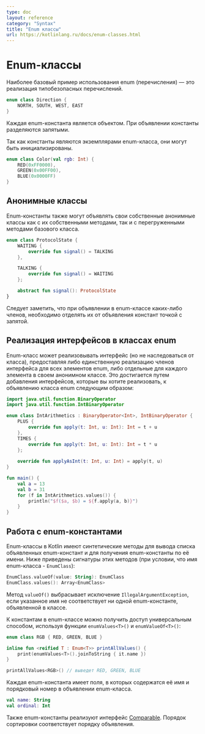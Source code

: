 ```yaml
---
type: doc
layout: reference
category: "Syntax"
title: "Enum классы"
url: https://kotlinlang.ru/docs/enum-classes.html
---
```


<!-- При переводе статьи оригинальная версия была от 09 July 2021 -->

<!-- # Enum classes -->
# Enum-классы

<!-- The most basic use case for enum classes is the implementation of type-safe enums: -->
Наиболее базовый пример использования enum (перечисления) — это реализация типобезопасных перечислений.

```kotlin
enum class Direction {
    NORTH, SOUTH, WEST, EAST
}
```

<!-- Each enum constant is an object. Enum constants are separated by commas. -->
Каждая enum-константа является объектом. При объявлении константы разделяются запятыми.

<!-- Since each enum is an instance of the enum class, it can be initialized as: -->
Так как константы являются экземплярами enum-класса, они могут быть инициализированы.

```kotlin
enum class Color(val rgb: Int) {
    RED(0xFF0000),
    GREEN(0x00FF00),
    BLUE(0x0000FF)
}
```

<a name="anonymous-classes"></a>
<!-- ## Anonymous classes -->
## Анонимные классы

<!-- Enum constants can declare their own anonymous classes with their corresponding methods, as well as with overriding base
methods. -->
Enum-константы также могут объявлять свои собственные анонимные классы как с их собственными методами, так и с
перегруженными методами базового класса.

```kotlin
enum class ProtocolState {
    WAITING {
        override fun signal() = TALKING
    },

    TALKING {
        override fun signal() = WAITING
    };

    abstract fun signal(): ProtocolState
}
```

<!-- If the enum class defines any members, separate the constant definitions from the member definitions with a semicolon. -->
Следует заметить, что при объявлении в enum-классе каких-либо членов, необходимо отделять их от объявления констант
точкой с запятой.

<a name="implementing-interfaces-in-enum-classes"></a>
<!-- ## Implementing interfaces in enum classes -->
## Реализация интерфейсов в классах enum

<!-- An enum class can implement an interface (but it cannot derive from a class), providing either a common implementation of
interface members for all of the entries, or separate implementations for each entry within its anonymous class.
This is done by adding the interfaces you want to implement to the enum class declaration as follows: -->
Enum-класс может реализовывать интерфейс (но не наследоваться от класса), предоставляя либо единственную реализацию
членов интерфейса для всех элементов enum, либо отдельные для каждого элемента в своем анонимном классе. Это достигается
путем добавления интерфейсов, которые вы хотите реализовать, к объявлению класса enum следующим образом:

```kotlin
import java.util.function.BinaryOperator
import java.util.function.IntBinaryOperator

enum class IntArithmetics : BinaryOperator<Int>, IntBinaryOperator {
    PLUS {
        override fun apply(t: Int, u: Int): Int = t + u
    },
    TIMES {
        override fun apply(t: Int, u: Int): Int = t * u
    };
    
    override fun applyAsInt(t: Int, u: Int) = apply(t, u)
}

fun main() {
    val a = 13
    val b = 31
    for (f in IntArithmetics.values()) {
        println("$f($a, $b) = ${f.apply(a, b)}")
    }
}
```

<a name="working-with-enum-constants"></a>
<!-- ## Working with enum constants -->
## Работа с enum-константами

<!-- Enum classes in Kotlin have synthetic methods for listing
the defined enum constants and getting an enum constant by its name. The signatures
of these methods are as follows (assuming the name of the enum class is `EnumClass`): -->
Enum-классы в Kotlin имеют синтетические методы для вывода списка объявленных enum-констант и для получения
enum-константы по её имени. Ниже приведены сигнатуры этих методов (при условии, что имя enum-класса - `EnumClass`):

```kotlin
EnumClass.valueOf(value: String): EnumClass
EnumClass.values(): Array<EnumClass>
```

<!-- The `valueOf()` method throws an `IllegalArgumentException` if the specified name does
not match any of the enum constants defined in the class. -->
Метод `valueOf()` выбрасывает исключение `IllegalArgumentException`, если указанное имя не соответствует ни одной
enum-константе, объявленной в классе.

<!-- You can access the constants in an enum class in a generic way using
the `enumValues<T>()` and `enumValueOf<T>()` functions: -->
К константам в enum-классе можно получить доступ универсальным способом, используя функции `enumValues<T>()` и
`enumValueOf<T>()`:

```kotlin
enum class RGB { RED, GREEN, BLUE }

inline fun <reified T : Enum<T>> printAllValues() {
    print(enumValues<T>().joinToString { it.name })
}

printAllValues<RGB>() // выведет RED, GREEN, BLUE
```

<!-- Every enum constant has properties for obtaining its name and position in the enum class declaration: -->
Каждая enum-константа имеет поля, в которых содержатся её имя и порядковый номер в объявлении enum-класса.

```kotlin
val name: String
val ordinal: Int
```

<!-- The enum constants also implement the [Comparable](https://kotlinlang.org/api/latest/jvm/stdlib/kotlin/-comparable/index.html) interface,
with the natural order being the order in which they are defined in the enum class. -->
Также enum-константы реализуют интерфейс [Comparable](http://kotlinlang.org/api/latest/jvm/stdlib/kotlin/-comparable/index.html).
Порядок сортировки соответствует порядку объявления.
